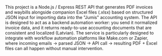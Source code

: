 This project is a Node.js / Express REST API that generates PDF invoices and waybills alongside companion Excel files (.xlsx) based on structured JSON input for importing data into the "Jumis" accounting system.
The API is designed to act as a backend automation worker: you send it normalized invoice data, and it returns ready-to-use accounting documents that are consistent and localized (Latvian).
The service is particularly designed to integrate with workflow automation platforms like Make.com or Zapier, where incoming emails → parsed JSON → API call → resulting PDF + Excel files can all happen without manual intervention.
